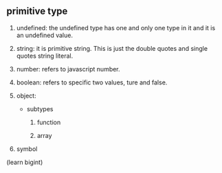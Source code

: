 ## primitive type

1. undefined: the undefined type has one and only one type in it and it is an undefined value.

2. string: it is primitive string. This is just the double quotes and single quotes string literal.

3. number: refers to javascript number.

4. boolean: refers to specific two values, ture and false.

5. object:

   - subtypes

     1. function

     2. array

6. symbol

(learn bigint)
